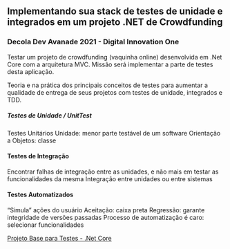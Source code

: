 ## Implementando sua stack de testes de unidade e integrados em um projeto .NET de Crowdfunding

### Decola Dev Avanade 2021 - Digital Innovation One

Testar um projeto de crowdfunding (vaquinha online) desenvolvida em .Net Core com a arquitetura MVC. Missão será implementar a parte de testes desta aplicação. 

Teoria e na prática dos principais conceitos de testes para aumentar a qualidade de entrega de seus projetos com testes de unidade, integrados e TDD.

##### Testes de Unidade / UnitTest
Testes Unitários
Unidade: menor parte testável de um software
Orientação a Objetos: classe

#### Testes de Integração
Encontrar falhas de integração entre as unidades, e não
mais em testar as funcionalidades da mesma
Integração entre unidades ou entre sistemas

#### Testes Automatizados
“Simula” ações do usuário
Aceitação: caixa preta
Regressão: garante integridade de versões passadas
Processo de automatização é caro: selecionar
funcionalidades

[Projeto Base para Testes - .Net Core  ](https://github.com/JM-2/TestesUnidadeIntegradosTDD-.NET/tree/master/dotnet-vaquinha-tests-master)
